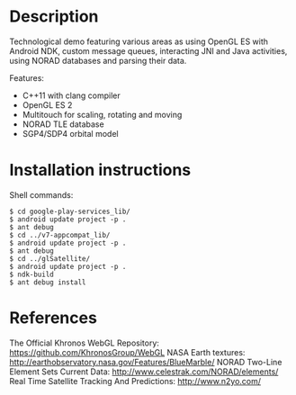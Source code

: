 # Description

Technological demo featuring various areas as using OpenGL ES with Android NDK, custom message queues, interacting JNI and Java activities, using NORAD databases and parsing their data.

Features:

 - C++11 with clang compiler
 - OpenGL ES 2
 - Multitouch for scaling, rotating and moving
 - NORAD TLE database
 - SGP4/SDP4 orbital model

# Installation instructions

Shell commands:

    $ cd google-play-services_lib/
    $ android update project -p .
    $ ant debug
    $ cd ../v7-appcompat_lib/
    $ android update project -p .
    $ ant debug
    $ cd ../glSatellite/
    $ android update project -p .
    $ ndk-build
    $ ant debug install

# References

The Official Khronos WebGL Repository: https://github.com/KhronosGroup/WebGL
NASA Earth textures: http://earthobservatory.nasa.gov/Features/BlueMarble/
NORAD Two-Line Element Sets Current Data: http://www.celestrak.com/NORAD/elements/
Real Time Satellite Tracking And Predictions: http://www.n2yo.com/
